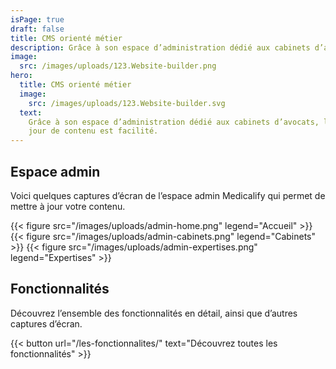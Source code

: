 ```yaml
---
isPage: true
draft: false
title: CMS orienté métier
description: Grâce à son espace d’administration dédié aux cabinets d’avocats, la mise à jour de contenu est facilité.
image:
  src: /images/uploads/123.Website-builder.png
hero:
  title: CMS orienté métier
  image:
    src: /images/uploads/123.Website-builder.svg
  text:
    Grâce à son espace d’administration dédié aux cabinets d’avocats, la mise à
    jour de contenu est facilité.
---
```


## Espace admin

Voici quelques captures d’écran de l’espace admin Medicalify qui permet de mettre à jour votre contenu.

{{< figure src="/images/uploads/admin-home.png" legend="Accueil" >}}
{{< figure src="/images/uploads/admin-cabinets.png" legend="Cabinets" >}}
{{< figure src="/images/uploads/admin-expertises.png" legend="Expertises" >}}

## Fonctionnalités

Découvrez l’ensemble des fonctionnalités en détail, ainsi que d’autres captures d’écran.

{{< button url="/les-fonctionnalites/" text="Découvrez toutes les fonctionnalités" >}}
